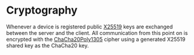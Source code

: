 # Cryptography

Whenever a device is registered public [X25519](https://github.com/dalek-cryptography/x25519-dalek) keys are exchanged between the server and the client. All communication from this point on is encrypted with the [ChaCha20Poly1305](https://github.com/RustCrypto/AEADs/tree/master/chacha20poly1305) cipher using a generated X25519 shared key as the ChaCha20 key.
